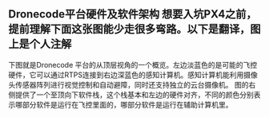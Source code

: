 Dronecode平台硬件及软件架构
想要入坑PX4之前，提前理解下面这张图能少走很多弯路。以下是翻译，图上是个人注解
-------------------------------------------
下图就是Dronecode 平台的从顶层视角的一个概览。左边淡蓝色的是可能的飞控硬件，它可以通过RTPS连接到右边深蓝色的感知计算机。感知计算机能利用摄像头传感器阵列进行视觉控制和自动避障，同时还支持独立的云台摄像机。
图的右侧提供了一个至顶向下软件栈，这个栈基本和左边的硬件对齐，不同的颜色分别表示哪部分软件是运行在飞控里面的，哪部分软件是运行在辅助计算机里。
 

